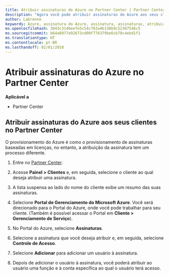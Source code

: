 ```yaml
---
title: Atribuir assinaturas do Azure no Partner Center | Partner Center
description: "Agora você pode atribuir assinaturas do Azure aos seus clientes no Partner Center."
author: Labrenne
keywords: Azure, assinatura do Azure, assinatura, assinaturas, atribuir assinatura
ms.openlocfilehash: 3843c3146eefe5c54c763a4b136b9c52367546c5
ms.sourcegitcommit: b64a8977e92673cd00f776379be6cb78c4ebd1f1
ms.translationtype: HT
ms.contentlocale: pt-BR
ms.lasthandoff: 02/01/2018
---
```

# <a name="assign-azure-subscriptions-in-partner-center"></a>Atribuir assinaturas do Azure no Partner Center

**Aplicável a**

-  Partner Center
 
## <a name="assign-azure-subcriptions-to-your-customers-in-partner-center"></a>Atribuir assinaturas do Azure aos seus clientes no Partner Center

O provisionamento do Azure é como o provisionamento de assinaturas baseadas em licenças, no entanto, a atribuição da assinatura tem um processo diferente.
 
1. Entre no [Partner Center](https://na01.safelinks.protection.outlook.com/?url=https%3A%2F%2Fpartnercenter.microsoft.com%2F&data=02%7C01%7Cv-keimag%40microsoft.com%7C6f107d2337fa483b078e08d4efba2d13%7C72f988bf86f141af91ab2d7cd011db47%7C1%7C0%7C636397030307982666&sdata=jViWaoT04hVO10MpiduZoNV95Iv%2B4RX3wpVd028RHSU%3D&reserved=0).

2. Acesse **Painel > Clientes** e, em seguida, selecione o cliente ao qual deseja atribuir uma assinatura.

3. A lista suspensa ao lado do nome do cliente exibe um resumo das suas assinaturas.

4. Selecione **Portal de Gerenciamento do Microsoft Azure**. Você será direcionado para o Portal do Azure, onde você pode trabalhar para seu cliente. (Também é possível acessar o Portal em **Cliente > Gerenciamento de Serviço**).

5. No Portal do Azure, selecione **Assinaturas**.

6. Selecione a assinatura que você deseja atribuir e, em seguida, selecione **Controle de Acesso**.

7. Selecione **Adicionar** para adicionar um usuário à assinatura. 

8. Depois de adicionar o usuário à assinatura, você poderá atribuir ao usuário uma função e à conta específica ao qual o usuário terá acesso. 


